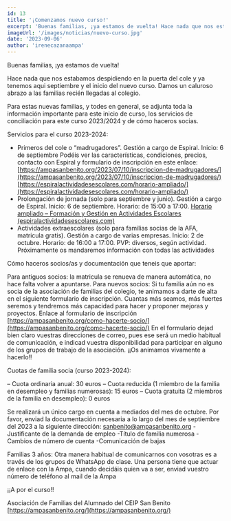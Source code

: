 ```yaml
---
id: 13
title: '¡Comenzamos nuevo curso!'
excerpt: 'Buenas familias, ¡ya estamos de vuelta! Hace nada que nos estabamos despidiendo en la puerta del cole y ya tenemos aqui septiembre y el inicio del nuevo curso.'
imageUrl: '/images/noticias/nuevo-curso.jpg'
date: '2023-09-06'
author: 'irenecazanaampa'
---
```


Buenas familias, ¡ya estamos de vuelta!

Hace nada que nos estabamos despidiendo en la puerta del cole y ya tenemos aqui septiembre y el inicio del nuevo curso.
Damos un caluroso abrazo a las familias recién llegadas al colegio.

Para estas nuevas familias, y todes en general, se adjunta toda la información importante para este inicio de curso, los servicios de conciliación para este curso 2023/2024 y de cómo haceros socias.

Servicios para el curso 2023-2024:

- Primeros del cole o “madrugadores”. Gestión a cargo de Espiral. Inicio: 6 de septiembre
  Podéis ver las características, condiciones, precios, contacto con Espiral y formulario de
  inscripción en este enlace:
  [https://ampasanbenito.org/2023/07/10/inscripcion-de-madrugadores/](https://ampasanbenito.org/2023/07/10/inscripcion-de-madrugadores/)
  [https://espiralactividadesescolares.com/horario-ampliado/](https://espiralactividadesescolares.com/horario-ampliado/)
- Prolongación de jornada (solo para septiembre y junio). Gestión a cargo de Espiral.
  Inicio: 6 de septiembre. Horario: de 15:00 a 17:00.
  [Horario ampliado – Formación y Gestión en Actividades Escolares (espiralactividadesescolares.com)](https://espiralactividadesescolares.com/horario-ampliado/)
- Actividades extraescolares (solo para familias socias de la AFA, matricula gratis).
  Gestión a cargo de varias empresas. Inicio: 2 de octubre. Horario: de 16:00 a 17:00. PVP: diversos, según actividad.
  Próximamente os mandaremos información con todas las actividades

Cómo haceros socios/as y documentación que teneis que aportar:

Para antiguos socios: la matricula se renueva de manera automática, no hace falta volver a apuntarse.
Para nuevos socios: Si tu familia aún no es socia de la asociación de familias del colegio, te animamos a darte de alta en el siguiente formulario de inscripción. Cuantas más seamos, más fuertes seremos y tendremos más capacidad para hacer y proponer mejoras y proyectos.
Enlace al formulario de inscripción
[https://ampasanbenito.org/como-hacerte-socio/](https://ampasanbenito.org/como-hacerte-socio/)
En el formulario dejad bien claro vuestras direcciones de correo, pues ese será un medio
habitual de comunicación, e indicad vuestra disponibilidad para participar en alguno de los grupos de trabajo de la asociación. ¡¡Os animamos vivamente a hacerlo!!

Cuotas de familia socia (curso 2023-2024):

– Cuota ordinaria anual: 30 euros
– Cuota reducida (1 miembro de la familia en desempleo y familias numerosas): 15 euros
– Cuota gratuita (2 miembros de la familia en desempleo): 0 euros

Se realizará un único cargo en cuenta a mediados del mes de octubre.
Por favor, enviad la documentación necesaria a lo largo del mes de septiembre del 2023 a la siguiente dirección: sanbenito@ampasanbenito.org
-Justificante de la demanda de empleo
-Título de familia numerosa
-Cambios de número de cuenta
-Comunicación de bajas

Familias 3 años: Otra manera habitual de comunicarnos con vosotras es a través de los
grupos de WhatsApp de clase. Una persona tiene que actuar de enlace con la Ampa,
cuando decidáis quien va a ser, enviad vuestro número de teléfono al mail de la Ampa

¡¡A por el curso!!

Asociación de Familias del Alumnado del CEIP San Benito
[https://ampasanbenito.org/](https://ampasanbenito.org/)
